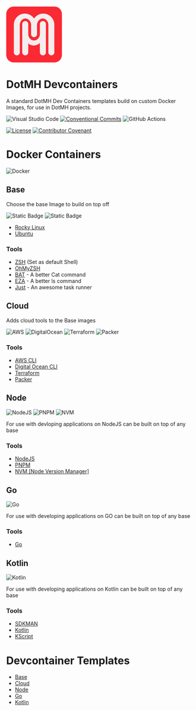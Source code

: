 ![DotMH](https://github.com/dotmh/dotmh/raw/master/logo.png)

# DotMH Devcontainers

A standard DotMH Dev Containers templates build on custom Docker Images, for use in DotMH projects.

![Visual Studio Code](https://img.shields.io/badge/Visual%20Studio%20Code-0078d7.svg?style=for-the-badge&logo=visual-studio-code&logoColor=white)
[![Conventional Commits](https://img.shields.io/badge/Conventional%20Commits-%23FE5196?style=for-the-badge&logo=conventionalcommits&logoColor=white)](https://conventionalcommits.org)
![GitHub Actions](https://img.shields.io/badge/github%20actions-%232671E5.svg?style=for-the-badge&logo=githubactions&logoColor=white)

[![License](https://img.shields.io/badge/License-Apache_2.0-blue.svg?style=for-the-badge&)](https://opensource.org/licenses/Apache-2.0)
[![Contributor Covenant](https://img.shields.io/badge/Contributor%20Covenant-2.1-4baaaa.svg?style=for-the-badge&)](code_of_conduct.md)

# Docker Containers

![Docker](https://img.shields.io/badge/docker-%230db7ed.svg?style=for-the-badge&logo=docker&logoColor=white)

## Base

Choose the base Image to build on top off

![Static Badge](https://img.shields.io/badge/Rocky_Linux-10B981?style=for-the-badge&logo=rockylinux&logoColor=%23FFFFFF)
![Static Badge](https://img.shields.io/badge/Ubuntu-E95420?style=for-the-badge&logo=ubuntu&logoColor=%23FFFFFF)

- [Rocky Linux](https://rockylinux.org/)
- [Ubuntu](https://ubuntu.com/)

### Tools

- [ZSH](https://www.zsh.org/) (Set as default Shell)
- [OhMyZSH](https://ohmyz.sh/)
- [BAT](https://github.com/sharkdp/bat) - A better Cat command
- [EZA](https://github.com/eza-community/eza) - A better ls command
- [Just](https://github.com/casey/just) - An awesome task runner

## Cloud

Adds cloud tools to the Base images

![AWS](https://img.shields.io/badge/AWS-%23FF9900.svg?style=for-the-badge&logo=amazon-aws&logoColor=white)
![DigitalOcean](https://img.shields.io/badge/DigitalOcean-%230167ff.svg?style=for-the-badge&logo=digitalOcean&logoColor=white)
![Terraform](https://img.shields.io/badge/terraform-%235835CC.svg?style=for-the-badge&logo=terraform&logoColor=white)
![Packer](https://img.shields.io/badge/packer-%23E7EEF0.svg?style=for-the-badge&logo=packer&logoColor=%2302A8EF)

### Tools

- [AWS CLI](https://docs.aws.amazon.com/cli/latest/userguide/cli-chap-welcome.html)
- [Digital Ocean CLI](https://docs.digitalocean.com/reference/doctl/)
- [Terraform](https://www.terraform.io/)
- [Packer](https://www.packer.io/)

## Node

![NodeJS](https://img.shields.io/badge/node.js-6DA55F?style=for-the-badge&logo=node.js&logoColor=white)
![PNPM](https://img.shields.io/badge/pnpm-%234a4a4a.svg?style=for-the-badge&logo=pnpm&logoColor=f69220)
![NVM](https://img.shields.io/badge/nvm-F4DD4B.svg?style=for-the-badge&logo=nvm&logoColor=333333)

For use with devloping applications on NodeJS can be built on top of any base

### Tools

- [NodeJS](https://nodejs.org/en)
- [PNPM](https://pnpm.io/)
- [NVM \[Node Version Manager\]](https://github.com/nvm-sh/nvm)

## Go

![Go](https://img.shields.io/badge/go-%2300ADD8.svg?style=for-the-badge&logo=go&logoColor=white)

For use with developing applications on GO can be built on top of any base

### Tools

- [Go](https://go.dev/)

## Kotlin

![Kotlin](https://img.shields.io/badge/kotlin-%237F52FF.svg?style=for-the-badge&logo=kotlin&logoColor=white)

For use with developing applications on Kotlin can be built on top of any base

### Tools

- [SDKMAN](https://sdkman.io/)
- [Kotlin](https://kotlinlang.org/)
- [KScript](https://github.com/kscripting/kscript)

# Devcontainer Templates

- [Base](devcontainers/base/README.md)
- [Cloud](devcontainers/cloud/README.md)
- [Node](devcontainers/node/README.md)
- [Go](devcontainers/go/README.md)
- [Kotlin](devcontainers/kotlin/README.md)
